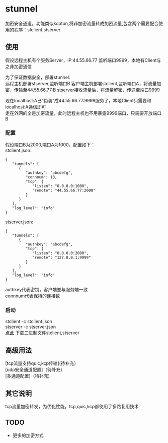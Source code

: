 # stunnel
加密安全通道，功能类似kcptun,将非加密流量转成加密流量,包含两个需要配合使用的程序：stclient,stserver

## 使用
假设远程主机有个服务Server，IP:44.55.66.77 监听端口9999，本地有Client与之非加密通信</br>

为了保证数据安全，部署stunnel:<br>
远程主机部署stserver,监听端口B
客户端主机部署stclient,监听端口A，将流量加密，传输至44.55.66.77:B
stserver接收流量后，将流量解密，传送至端口9999

现在localhost:A已“伪装”成44.55.66.77:9999服务了，本地Client只需要和localhost:A通信即可<br>
走在外网的全是加密流量，此时远程主机也不用暴露9999端口，只需要开放端口B

### 配置
假设端口B为2000,端口A为1000，配置如下：<br>
stclient.json:<br>
```
{
   "tunnels": [
      {
         "authkey": "abcdefg",
         "connnum": 10,
         "tcp": {
            "listen": "0.0.0.0:1000",
            "remote": "44.55.66.77:2000"
         }
      }
   ],
   "log_level": "info"
}
```

stserver.json:<br>
```
{
   "tunnels": [
      {
         "authkey": "abcdefg",
         "tcp": {
            "listen": "0.0.0.0:2000",
            "remote": "127.0.0.1:9999"
         }
      }
   ],
   "log_level": "info"
}

```
authkey代表密钥，客户端要与服务端一致<br>
connnum代表保持的连接数
 
### 启动
 stclient -c stclient.json<br>
 stserver -c stserver.json<br>
 [点此](https://github.com/0990/stunnel/releases) 下载二进制文件stclient,stserver
 
 
## 高级用法
[tcp流量支持quic,kcp传输](待补充）<br>
[udp安全通道配置]（待补充)<br>
[多通道配置]（待补充)<br>

## 其它说明
tcp流量加密转发，为优化性能，tcp,quic,kcp都使用了多路复用技术<br>

## TODO
* 更多的加密方式


